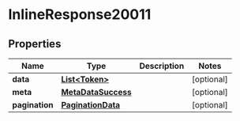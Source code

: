 

# InlineResponse20011

## Properties

Name | Type | Description | Notes
------------ | ------------- | ------------- | -------------
**data** | [**List&lt;Token&gt;**](Token.md) |  |  [optional]
**meta** | [**MetaDataSuccess**](MetaDataSuccess.md) |  |  [optional]
**pagination** | [**PaginationData**](PaginationData.md) |  |  [optional]



